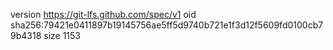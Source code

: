 version https://git-lfs.github.com/spec/v1
oid sha256:79421e0411897b19145756ae5ff5d9740b721e1f3d12f5609fd0100cb79b4318
size 1153
